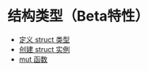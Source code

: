 # 结构类型（Beta特性）

- [定义 struct 类型](define_struct.md)
- [创建 struct 实例](create_instance.md)
- [mut 函数](mut.md)